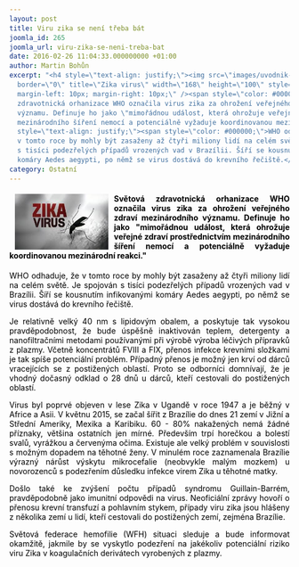 ```yaml
---
layout: post
title: Viru zika se není třeba bát
joomla_id: 265
joomla_url: viru-zika-se-neni-treba-bat
date: 2016-02-26 11:04:33.000000000 +01:00
author: Martin Bohůn
excerpt: "<h4 style=\"text-align: justify;\"><img src=\"images/uvodnik-clanku-foto/zika.jpg\"
  border=\"0\" title=\"Zika virus\" width=\"168\" height=\"100\" style=\"float: left;
  margin-left: 10px; margin-right: 10px;\" /><span style=\"color: #000000;\">Světová
  zdravotnická orhanizace WHO označila virus zika za ohrožení veřejného zdraví mezinárodního
  významu. Definuje ho jako \"mimořádnou událost, která ohrožuje veřejné zdraví prostřednictvím
  mezinárodního šíření nemocí a potenciálně vyžaduje koordinovanou mezinárodní reakci.\"</span></h4>\r\n<p
  style=\"text-align: justify;\"><span style=\"color: #000000;\">WHO odhaduje, že
  v tomto roce by mohly být zasaženy až čtyři miliony lidí na celém světě. Je spojován
  s tisíci podezřelých případů vrozených vad v Brazílii. Šíří se kousnutím infikovanými
  komáry Aedes aegypti, po němž se virus dostává do krevního řečiště.</span></p>"
category: Ostatní
---
```

<h4 style="text-align: justify;"><img src="images/uvodnik-clanku-foto/zika.jpg" border="0" title="Zika virus" width="168" height="100" style="float: left; margin-left: 10px; margin-right: 10px;" /><span style="color: #000000;">Světová zdravotnická orhanizace WHO označila virus zika za ohrožení veřejného zdraví mezinárodního významu. Definuje ho jako "mimořádnou událost, která ohrožuje veřejné zdraví prostřednictvím mezinárodního šíření nemocí a potenciálně vyžaduje koordinovanou mezinárodní reakci."</span></h4>

<p style="text-align: justify;"><span style="color: #000000;">WHO odhaduje, že v tomto roce by mohly být zasaženy až čtyři miliony lidí na celém světě. Je spojován s tisíci podezřelých případů vrozených vad v Brazílii. Šíří se kousnutím infikovanými komáry Aedes aegypti, po němž se virus dostává do krevního řečiště.</span></p>



<p style="text-align: justify;"><span style="color: #000000;">Je relativně velký 40 nm s lipidovým obalem, a poskytuje tak vysokou pravděpodobnost, že bude úspěšně inaktivován teplem, detergenty a nanofiltračními metodami používanými při výrobě výroba léčivých přípravků z plazmy. Včetně koncentrátů FVIII a FIX, přenos infekce krevními složkami je tak spíše potenciální problém. Případný přenos je možný jen krví od dárců vracejících se z postižených oblastí. Proto se odborníci domnívají, že je vhodný dočasný odklad o 28 dnů u dárců, kteří cestovali do postižených oblastí.</span></p>

<p style="text-align: justify;"><span style="color: #000000;">Virus byl poprvé objeven v lese Zika v Ugandě v roce 1947 a je běžný v Africe a Asii. V květnu 2015, se začal šířit z Brazílie do dnes 21 zemí v Jižní a Střední Ameriky, Mexika a Karibiku. 60 - 80% nakažených nemá žádné příznaky, většina ostatních jen mírné. Především trpí horečkou a bolestí svalů, vyrážkou a červenýma očima. Existuje ale velký problém v souvislosti s možným dopadem na těhotné ženy. V minulém roce zaznamenala Brazílie výrazný nárůst výskytu mikrocefalie (neobvykle malým mozkem) u novorozenců s podezřením důsledku infekce virem Zika u těhotné matky.</span></p>

<p style="text-align: justify;"><span style="color: #000000;">Došlo také ke zvýšení počtu případů syndromu Guillain-Barrém, pravděpodobně jako imunitní odpovědi na virus. Neoficiální zprávy hovoří o přenosu krevní transfuzí a pohlavním stykem, případy viru zika jsou hlášeny z několika zemí u lidí, kteří cestovali do postižených zemí, zejména Brazílie.</span></p>

<p style="text-align: justify;"><span style="color: #000000;">Světová federace hemofilie (WFH) situaci sleduje a bude informovat okamžitě, jakmile by se vyskytlo podezření na jakékoliv potenciální riziko viru Zika v koagulačních derivátech vyrobených z plazmy.</span></p>

